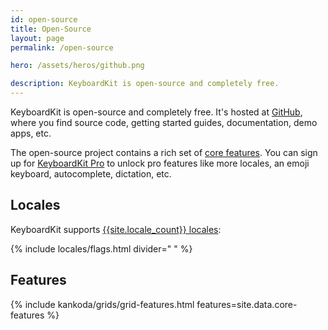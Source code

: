 ```yaml
---
id: open-source
title: Open-Source
layout: page
permalink: /open-source

hero: /assets/heros/github.png

description: KeyboardKit is open-source and completely free.
---
```


KeyboardKit is open-source and completely free. It's hosted at [GitHub]({{site.github_url}}), where you find source code, getting started guides, documentation, demo apps, etc.

The open-source project contains a rich set of [core features](/core-features). You can sign up for [KeyboardKit Pro](/pro) to unlock pro features like more locales, an emoji keyboard, autocomplete, dictation, etc.


## Locales

KeyboardKit supports [{{site.locale_count}} locales](/locales):

{% include locales/flags.html divider=" " %}


## Features

{% include kankoda/grids/grid-features.html features=site.data.core-features %}